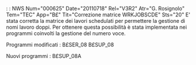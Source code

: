  :  : NWS Num="000625" Date="20110718" Rel="V3R2" Atr="G. Rosignolo" Tem="TEC" App="B£" Tit="Correzione matrice WRKJOBSCDE" Sts="20"
E' stata corretta la matrice dei lavori schedulati per permettere la gestione di nomi lavoro doppi. Per ottenere questa possibilità è stata implementata nei programmi coinvolti la gestione del numero voce.

Programmi modificati : 
B£SER_08
B£SUP_08

Nuovi programmi : 
B£SUP_08A
